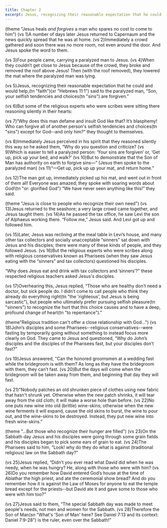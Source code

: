 ```yaml
---
title: Chapter 2
excerpt: Jesus, recognizing their reasonable expectation that he could and would help, said to the paralyzed man, “Son, your selfish tendencies and choices are forgiven.”
---
```


(theme "Jesus heals *and forgives* a man who spares no cost to come to him")
(vs 1)A number of days later Jesus returned to Capernaum and the news quickly spread that he was at home.  (vs 2)Immediately a crowd gathered and soon there was no more room, not even around the door.  And Jesus spoke the word to them.

(vs 3)Four people came, carrying a paralyzed man to Jesus.  (vs 4)When they couldn’t get close to Jesus because of the crowd, they broke and removed the roof above Jesus! Then (with the roof removed), they lowered the mat where the paralyzed man was lying.

(vs 5)Jesus, recognizing their reasonable expectation that he could and would help,(tn "faith")(xr "Hebrews 11:1") said to the paralyzed man, “Son, your selfish tendencies and choices(tn "sins") are forgiven.”

(vs 6)But some of the religious experts who were scribes were sitting there reasoning silently in their hearts:

(vs 7)“Why does this man defame and insult God like that?  It’s blasphemy!  Who can forgive all of another person's selfish tendencies and choices(tn "sins") except for God--and only him?” they thought to themselves.

(vs 8)Immediately Jesus perceived in his spirit that they reasoned silently this way so he asked them, “Why do you question and criticize?  (vs 9)Which is easier to tell a paralyzed person:  ‘Your sins are forgiven’ or, ‘Get up, pick up your bed, and walk?’  (vs 10)But to demonstrate that the Son of Man has authority on earth to forgive sins—” (Jesus then spoke to the paralyzed man) (vs 11)“—Get up, pick up up your mat, and return home.”

(vs 12)The man got up, immediately picked up his mat, and went out in front of them all! Everyone was amazed; they spoke with soaring words about God!(tn "or: glorified God") “We have never seen anything like this!” they said.

(theme "Jesus is close to people who recognize their own need")
(vs 13)Jesus returned to the seashore; a very large crowd came together, and Jesus taught them.  (vs 14)As he passed the tax office, he saw Levi the son of Alphaeus working there. “Follow me,” Jesus said. And Levi got up and followed him.

(vs 15)Later, Jesus was reclining at the meal table in Levi’s house, and many other tax collectors and socially unacceptable “sinners” sat down with Jesus and his disciples; there were many of these kinds of people, and they followed Jesus.  (vs 16)But the religious experts who were scribes along with religious conservatives known as Pharisees (when they saw Jesus eating with the “sinners” and tax collectors) questioned his disciples.

“Why does Jesus eat and drink with tax collectors and ‘sinners’?” these respected religious teachers asked Jesus's disciples.

(vs 17)Overhearing this, Jesus replied, “Those who are healthy don’t need a doctor, but sick people do. I didn’t come to call people who think they already do everything right(tn "the 'righteous', but Jesus is being sarcastic"), but people who ultimately prefer pursuing selfish pleasure(tn "sinners") to recognize the hurt that this choice causes and to have a deep, profound change of heart(tn "to repentance").”

(theme"Religious tradition can't offer a close relationship with God...")
(vs 18)John’s disciples and some Pharisees--religious conservatives--were fasting by temporarily going without something to instead focus more clearly on God. They came to Jesus and questioned, “Why do John’s disciples and the disciples of the Pharisees fast, but your disciples don’t fast?”

(vs 19)Jesus answered, "Can the honored groomsmen at a wedding fast while the bridegroom is with them?  As long as they have the bridegroom with them, they can’t fast.  (vs 20)But the days will come when the bridegroom will be taken away from them, and beginning that day they will fast.

(vs 21)"Nobody patches an old shrunken piece of clothes using new fabric that hasn't shrunk yet. Otherwise when the new patch shrinks, it will tear away from the old cloth; it will make a worse hole than before.  (vs 22)No one puts new wine into old (brittle) wine-skins; otherwise when the new wine ferments it will expand, cause the old skins to burst, the wine to pour out, and the wine-skins to be destroyed. Instead, they put new wine into fresh wine-skins.”

(theme "...But those who recognize their hunger are filled")
(vs 23)On the Sabbath day Jesus and his disciples were going through some grain fields and his disciples began to pick some ears of grain to eat.  (vs 24)The Pharisees said to him, “Look! why do they do what is against (traditional religious) law on the Sabbath day?”

(vs 25)Jesus replied, “Didn’t you ever read what David did when he was needy, when he was hungry?  He, along with those who were with him?  (vs 26)Do you remember how David entered God’s house at the time of Abiathar the high priest, and ate the ceremonial show bread? And do you remember how it is against the Law of Moses for anyone to eat the temple bread except for the priests--but David ate it and gave some to those who were with him too?”  

(vs 27)Jesus said to them, “The special Sabbath day was made to meet people's needs, not men and women for the Sabbath.  (vs 28)Therefore the Son of Man(sn "What's 'Son of Man' here? See Daniel 7:13 and its context: Daniel 7:9-28") is the ruler, even over the Sabbath!”